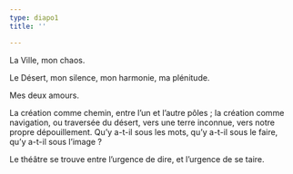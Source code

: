 ```yaml
---
type: diapo1
title: ''

---
```



La Ville, mon chaos.

Le Désert, mon silence, mon harmonie, ma plénitude.

Mes deux amours.

La création comme chemin, entre l’un et l’autre pôles ;
la création comme navigation, ou traversée du désert, vers une terre inconnue, vers notre propre dépouillement. Qu’y a-t-il sous les mots, qu’y a-t-il sous le faire, qu’y a-t-il sous l’image ?

Le théâtre se trouve entre l’urgence de dire, et l’urgence de se taire.